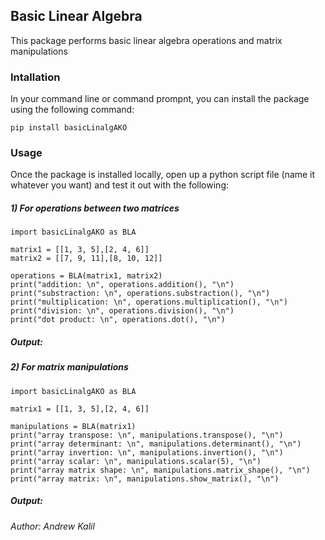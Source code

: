 ## Basic Linear Algebra
This package performs basic linear algebra operations and matrix manipulations

### Intallation
In your command line or command prompnt, you can install the package using the following command:
```
pip install basicLinalgAKO
```

### Usage
Once the package is installed locally, open up a python script file (name it whatever you want) and test it out with the following:

##### 1) For operations between two matrices
```
import basicLinalgAKO as BLA

matrix1 = [[1, 3, 5],[2, 4, 6]]
matrix2 = [[7, 9, 11],[8, 10, 12]]

operations = BLA(matrix1, matrix2)
print("addition: \n", operations.addition(), "\n")
print("substraction: \n", operations.substraction(), "\n")
print("multiplication: \n", operations.multiplication(), "\n")
print("division: \n", operations.division(), "\n")
print("dot product: \n", operations.dot(), "\n")
```
##### Output:

##### 2) For matrix manipulations
```
import basicLinalgAKO as BLA

matrix1 = [[1, 3, 5],[2, 4, 6]]

manipulations = BLA(matrix1)
print("array transpose: \n", manipulations.transpose(), "\n")
print("array determinant: \n", manipulations.determinant(), "\n")
print("array invertion: \n", manipulations.invertion(), "\n")
print("array scalar: \n", manipulations.scalar(5), "\n")
print("array matrix shape: \n", manipulations.matrix_shape(), "\n")
print("array matrix: \n", manipulations.show_matrix(), "\n")
```
##### Output:


###### Author: Andrew Kalil